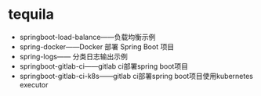 # tequila

- springboot-load-balance——负载均衡示例
- spring-docker——Docker 部署 Spring Boot 项目
- spring-logs—— 分类日志输出示例
- springboot-gitlab-ci——gitlab ci部署spring boot项目
- springboot-gitlab-ci-k8s——gitlab ci部署spring boot项目使用kubernetes executor
